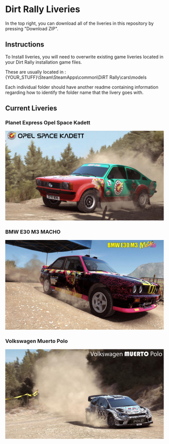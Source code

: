 # Dirt Rally Liveries

In the top right, you can download all of the liveries in this repository
by pressing "Download ZIP".

## Instructions

To Install liveries, you will need to overwrite existing game liveries located
in your Dirt Rally installation game files.

These are usually located in : {YOUR_STUFF}\Steam\SteamApps\common\DiRT Rally\cars\models

Each individual folder should have another readme containing information regarding how to
identify the folder name that the livery goes with.

## Current Liveries

### Planet Express Opel Space Kadett

![Planet Express Opel Space Kadett](https://github.com/pcostanz/liveries/blob/master/kadett/planet_express/cover.jpg "Planet Express Opel Space Kadett")

### BMW E30 M3 MACHO

![BMW E30 M3 MACHO](https://github.com/pcostanz/liveries/blob/master/m3r/macho/cover.jpg "BMW E30 M3 MACHO")

### Volkswagen Muerto Polo

![Volkswagen Muerto Polo](https://github.com/pcostanz/liveries/blob/master/polo/muerto/cover.jpg "Volkswagen Muerto Polo")

